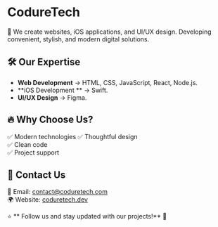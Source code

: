 # CodureTech

🚀 We create websites, iOS applications, and UI/UX design. Developing convenient, stylish, and modern digital solutions.

## 🛠️ Our Expertise

- **Web Development** → HTML, CSS, JavaScript, React, Node.js.
- **iOS Development ** → Swift.
- **UI/UX Design** → Figma.

## 🔥 Why Choose Us?
✅ Modern technologies 
✅ Thoughtful design  
✅ Clean code  
✅ Project support  

## 📩 Contact Us
📧 Email: [contact@coduretech.com](mailto:contact@coduretech.com)  
🌍 Website: [coduretech.dev](https://coduretech.dev)  

⭐ ** Follow us and stay updated with our projects!** 🚀
